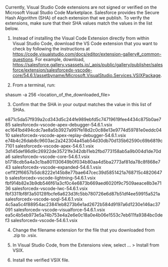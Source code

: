 Currently, Visual Studio Code extensions are not signed or verified on the
Microsoft Visual Studio Code Marketplace. Salesforce provides the Secure Hash
Algorithm (SHA) of each extension that we publish. To verify the extensions,
make sure that their SHA values match the values in the list below.

1. Instead of installing the Visual Code Extension directly from within Visual
   Studio Code, download the VS Code extension that you want to check by
   following the instructions at
   https://code.visualstudio.com/docs/editor/extension-gallery#_common-questions.
   For example, download,
   https://salesforce.gallery.vsassets.io/_apis/public/gallery/publisher/salesforce/extension/salesforcedx-vscode-core/54.6.1/assetbyname/Microsoft.VisualStudio.Services.VSIXPackage.

2. From a terminal, run:

shasum -a 256 <location_of_the_downloaded_file>

3. Confirm that the SHA in your output matches the value in this list of SHAs.

e871c5da57f939a2cd343d5c244fe989ebfd5c74719619fee4434c875b0ae785  salesforcedx-vscode-apex-debugger-54.6.1.vsix
ec1641bd494cdc7ae8a5b3927a997fe18d2c0c88e13e9774d59781e0eddc0410  salesforcedx-vscode-apex-replay-debugger-54.6.1.vsix
e74b4c26dab8c9603ac2a242304a45ab54d30db70d135b62590c69b6819c7101  salesforcedx-vscode-apex-54.6.1.vsix
3d145def86d9c26922de35721fe342db11eb2fbd773158ab5a9b004d1de70da6  salesforcedx-vscode-core-54.6.1.vsix
b1718cdb5a4a3c1ba801130649b0f034b80aa4d5ba2773af81da78c8f868e743  salesforcedx-vscode-expanded-54.6.1.vsix
cef1f2ff6657b5dc8222e145b8e77bae647cec39d5851421a768715c4820647b  salesforcedx-vscode-lightning-54.6.1.vsix
fbf914b82e3b9db546f61a3cf0c4e6873b669aed6020f9c7509aeace8b3e7136  salesforcedx-vscode-lwc-54.6.1.vsix
fbf3311bf8f3a50128fbcfe6a623d3fc5bb780726e6d87b51df4ee59915a521a  salesforcedx-vscode-soql-54.6.1.vsix
4c5aa5c4f88954ac23841eb8273b6e1ad2672b584d9197a6d1230e146ac37091  salesforcedx-vscode-visualforce-54.6.1.vsix
ea5c4b5eb973e5a74b753e4a2e6e0c18a0e4b06e1553c7eb611fa9384bc0def3  salesforcedx-vscode-54.6.1.vsix


4. Change the filename extension for the file that you downloaded from .zip to
.vsix.

5. In Visual Studio Code, from the Extensions view, select ... > Install from
VSIX.

6. Install the verified VSIX file.

